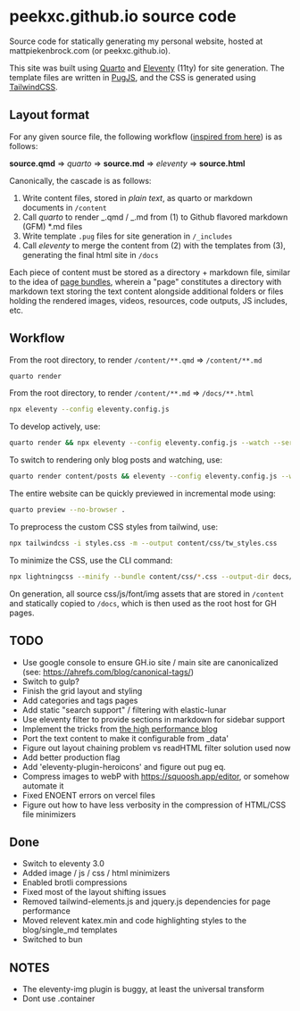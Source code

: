 # peekxc.github.io source code

Source code for statically generating my personal website, hosted at mattpiekenbrock.com (or peekxc.github.io).

This site was built using [Quarto](https://quarto.org/) and [Eleventy](https://www.11ty.dev/) (11ty) for site generation. The template files are written in [PugJS](https://pugjs.org/api/getting-started.html), and the CSS is generated using [TailwindCSS](https://tailwindcss.com/).

## Layout format

For any given source file, the following workflow ([inspired from here](https://quarto.org/docs/output-formats/docusaurus#workflow)) is as follows:

**source.qmd** => _quarto_ => **source.md** => _eleventy_ => **source.html**

Canonically, the cascade is as follows:

1. Write content files, stored in _plain text_, as quarto or markdown documents in `/content`
2. Call _quarto_ to render _.qmd / _.md from (1) to Github flavored markdown (GFM) \*.md files
3. Write template `.pug` files for site generation in `/_includes`
4. Call _eleventy_ to merge the content from (2) with the templates from (3), generating the final html site in `/docs`

Each piece of content must be stored as a directory + markdown file, similar to the idea of [page bundles](https://gohugo.io/content-management/page-bundles/), wherein a "page" constitutes a directory with markdown text storing the text content alongside additional folders or files holding the rendered images, videos, resources, code outputs, JS includes, etc.

## Workflow

From the root directory, to render `/content/**.qmd` => `/content/**.md`

```bash
quarto render
```

From the root directory, to render `/content/**.md` => `/docs/**.html`

```bash
npx eleventy --config eleventy.config.js
```

To develop actively, use:

```bash
quarto render && npx eleventy --config eleventy.config.js --watch --serve
```

To switch to rendering only blog posts and watching, use:

```bash
quarto render content/posts && eleventy --config eleventy.config.js --watch --serve
```

The entire website can be quickly previewed in incremental mode using:

```bash
quarto preview --no-browser .
```

To preprocess the custom CSS styles from tailwind, use:

```bash
npx tailwindcss -i styles.css -m --output content/css/tw_styles.css
```

To minimize the CSS, use the CLI command:

```bash
npx lightningcss --minify --bundle content/css/*.css --output-dir docs/css/
```

<!-- MY_ENVIRONMENT=production -->

On generation, all source css/js/font/img assets that are stored in `/content` and statically copied to `/docs`, which is then used as the root host for GH pages.

## TODO

- Use google console to ensure GH.io site / main site are canonicalized (see: https://ahrefs.com/blog/canonical-tags/)
- Switch to gulp?
- Finish the grid layout and styling
- Add categories and tags pages
- Add static "search support" / filtering with elastic-lunar
- Use eleventy filter to provide sections in markdown for sidebar support
- Implement the tricks from [the high performance blog](https://github.com/google/eleventy-high-performance-blog)
- Port the text content to make it configurable from \_data'
- Figure out layout chaining problem vs readHTML filter solution used now
- Add better production flag
- Add 'eleventy-plugin-heroicons' and figure out pug eq.
- Compress images to webP with https://squoosh.app/editor, or somehow automate it
- Fixed ENOENT errors on vercel files
- Figure out how to have less verbosity in the compression of HTML/CSS file minimizers

## Done

- Switch to eleventy 3.0
- Added image / js / css / html minimizers
- Enabled brotli compressions
- Fixed most of the layout shifting issues
- Removed tailwind-elements.js and jquery.js dependencies for page performance
- Moved relevent katex.min and code highlighting styles to the blog/single_md templates
- Switched to bun

## NOTES

- The eleventy-img plugin is buggy, at least the universal transform
- Dont use .container
